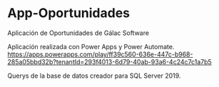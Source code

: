 # App-Oportunidades
Aplicación de Oportunidades de Gálac Software

Aplicación realizada con Power Apps y Power Automate.
https://apps.powerapps.com/play/ff39c560-636e-447c-b968-285a05bbd32b?tenantId=293f4013-6d79-40ab-93a6-4c24c7c1a7b5

Querys de la base de datos creador para SQL Server 2019. 
